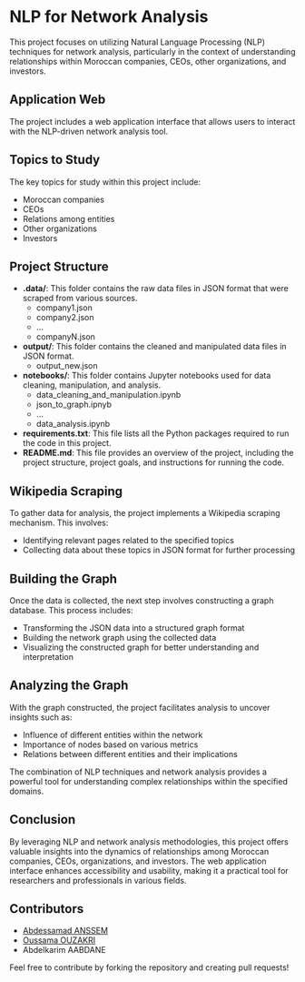 # NLP for Network Analysis

This project focuses on utilizing Natural Language Processing (NLP) techniques for network analysis, particularly in the context of understanding relationships within Moroccan companies, CEOs, other organizations, and investors.

## Application Web

The project includes a web application interface that allows users to interact with the NLP-driven network analysis tool.

## Topics to Study

The key topics for study within this project include:

- Moroccan companies
- CEOs
- Relations among entities
- Other organizations
- Investors

## Project Structure

- **.data/**: This folder contains the raw data files in JSON format that were scraped from various sources.
    - company1.json
    - company2.json
    - ...
    - companyN.json
- **output/**: This folder contains the cleaned and manipulated data files in JSON format.
    - output_new.json
- **notebooks/**: This folder contains Jupyter notebooks used for data cleaning, manipulation, and analysis.
    - data_cleaning_and_manipulation.ipynb
    - json_to_graph.ipnyb
    - ...
    - data_analysis.ipynb
- **requirements.txt**: This file lists all the Python packages required to run the code in this project.
- **README.md**: This file provides an overview of the project, including the project structure, project goals, and instructions for running the code.


## Wikipedia Scraping

To gather data for analysis, the project implements a Wikipedia scraping mechanism. This involves:

- Identifying relevant pages related to the specified topics
- Collecting data about these topics in JSON format for further processing

## Building the Graph

Once the data is collected, the next step involves constructing a graph database. This process includes:

- Transforming the JSON data into a structured graph format
- Building the network graph using the collected data
- Visualizing the constructed graph for better understanding and interpretation

## Analyzing the Graph

With the graph constructed, the project facilitates analysis to uncover insights such as:

- Influence of different entities within the network
- Importance of nodes based on various metrics
- Relations between different entities and their implications

The combination of NLP techniques and network analysis provides a powerful tool for understanding complex relationships within the specified domains.

## Conclusion

By leveraging NLP and network analysis methodologies, this project offers valuable insights into the dynamics of relationships among Moroccan companies, CEOs, organizations, and investors. The web application interface enhances accessibility and usability, making it a practical tool for researchers and professionals in various fields.

## Contributors

- [Abdessamad ANSSEM](https://github.com/abdoanss)
- [Oussama OUZAKRI](https://github.com/Oussama-OUZAKRI)
- Abdelkarim AABDANE

Feel free to contribute by forking the repository and creating pull requests!

